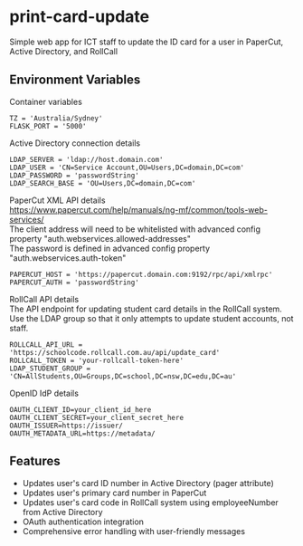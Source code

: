 # print-card-update
Simple web app for ICT staff to update the ID card for a user in PaperCut, Active Directory, and RollCall

## Environment Variables
Container variables
```
TZ = 'Australia/Sydney'
FLASK_PORT = '5000'
```
Active Directory connection details
```
LDAP_SERVER = 'ldap://host.domain.com'
LDAP_USER = 'CN=Service Account,OU=Users,DC=domain,DC=com'
LDAP_PASSWORD = 'passwordString'
LDAP_SEARCH_BASE = 'OU=Users,DC=domain,DC=com'
```
PaperCut XML API details\
https://www.papercut.com/help/manuals/ng-mf/common/tools-web-services/ \
The client address will need to be whitelisted with advanced config property "auth.webservices.allowed-addresses" \
The password is defined in advanced config property "auth.webservices.auth-token"
```
PAPERCUT_HOST = 'https://papercut.domain.com:9192/rpc/api/xmlrpc'
PAPERCUT_AUTH = 'passwordString'
```
RollCall API details\
The API endpoint for updating student card details in the RollCall system. Use the LDAP group so that it only attempts to update student accounts, not staff.
```
ROLLCALL_API_URL = 'https://schoolcode.rollcall.com.au/api/update_card'
ROLLCALL_TOKEN = 'your-rollcall-token-here'
LDAP_STUDENT_GROUP = 'CN=AllStudents,OU=Groups,DC=school,DC=nsw,DC=edu,DC=au'
```
OpenID IdP details
```
OAUTH_CLIENT_ID=your_client_id_here
OAUTH_CLIENT_SECRET=your_client_secret_here
OAUTH_ISSUER=https://issuer/
OAUTH_METADATA_URL=https://metadata/
```

## Features
- Updates user's card ID number in Active Directory (pager attribute)
- Updates user's primary card number in PaperCut
- Updates user's card code in RollCall system using employeeNumber from Active Directory
- OAuth authentication integration
- Comprehensive error handling with user-friendly messages